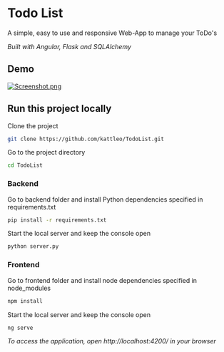 
# Todo List

A simple, easy to use and responsive Web-App to manage your ToDo's

_Built with Angular, Flask and SQLAlchemy_


##  Demo

[![Screenshot.png](https://i.postimg.cc/ZR4st7TD/Screenshot.png)](https://postimg.cc/3yfF2Z0g)


## Run this project locally

Clone the project

```bash
git clone https://github.com/kattleo/TodoList.git
```

Go to the project directory

```bash
cd TodoList
```

### Backend

Go to backend folder and install Python dependencies specified in requirements.txt

```bash
pip install -r requirements.txt
```

Start the local server and keep the console open

```bash
python server.py
```

### Frontend

Go to frontend folder and install node dependencies specified in node_modules

```bash
npm install
```

Start the local server and keep the console open

```bash
ng serve
```

_To access the application, open http://localhost:4200/ in your browser_

